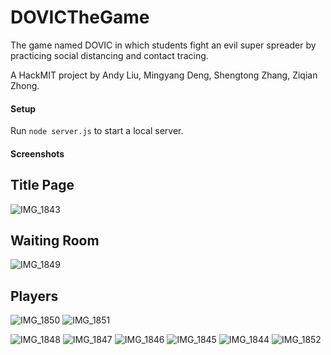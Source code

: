 # DOVICTheGame
The game named DOVIC in which students fight an evil super spreader by practicing social distancing and contact tracing.

A HackMIT project by Andy Liu, Mingyang Deng, Shengtong Zhang, Ziqian Zhong.

#### Setup

Run `node server.js` to start a local server.

#### Screenshots

## Title Page
![IMG_1843](https://user-images.githubusercontent.com/43299168/133931927-afbae5f2-c14e-4d8e-9dda-ddb0693e9e6d.JPG)
## Waiting Room
![IMG_1849](https://user-images.githubusercontent.com/43299168/133931914-f5482778-4241-4093-bf6a-5502e40e6aef.PNG)
## Players
![IMG_1850](https://user-images.githubusercontent.com/43299168/133931913-47074d22-de31-4807-8f81-852c868f1e5d.PNG)
![IMG_1851](https://user-images.githubusercontent.com/43299168/133931908-62fa214e-501b-4d12-98f2-565f63cb418b.PNG)

![IMG_1848](https://user-images.githubusercontent.com/43299168/133931917-9961b344-c16f-47d1-8750-cbb9403ca663.PNG)
![IMG_1847](https://user-images.githubusercontent.com/43299168/133931919-3813c9f3-cff0-45d7-9a92-8004ecdd0fe1.PNG)
![IMG_1846](https://user-images.githubusercontent.com/43299168/133931920-341937d2-dee7-4b8a-8abf-e3494cc553eb.PNG)
![IMG_1845](https://user-images.githubusercontent.com/43299168/133931921-31faf2b7-357c-43cf-b526-5249912261b7.PNG)
![IMG_1844](https://user-images.githubusercontent.com/43299168/133931924-07d910eb-5bda-47e9-849d-377b310ee70d.PNG)
![IMG_1852](https://user-images.githubusercontent.com/43299168/133931926-f70e8433-20af-403e-a793-136fe4a37945.PNG)

